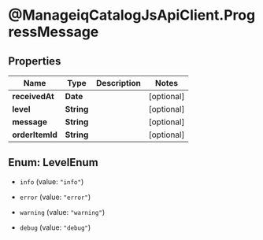# @ManageiqCatalogJsApiClient.ProgressMessage

## Properties
Name | Type | Description | Notes
------------ | ------------- | ------------- | -------------
**receivedAt** | **Date** |  | [optional] 
**level** | **String** |  | [optional] 
**message** | **String** |  | [optional] 
**orderItemId** | **String** |  | [optional] 


<a name="LevelEnum"></a>
## Enum: LevelEnum


* `info` (value: `"info"`)

* `error` (value: `"error"`)

* `warning` (value: `"warning"`)

* `debug` (value: `"debug"`)




